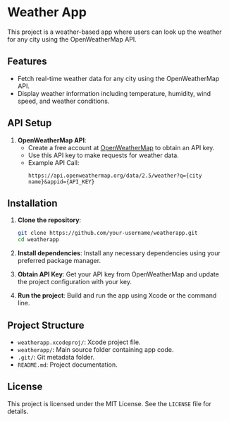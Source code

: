 # Weather App

This project is a weather-based app where users can look up the weather for any city using the OpenWeatherMap API.

## Features

- Fetch real-time weather data for any city using the OpenWeatherMap API.
- Display weather information including temperature, humidity, wind speed, and weather conditions.

## API Setup

1. **OpenWeatherMap API**:
   - Create a free account at [OpenWeatherMap](https://openweathermap.org/) to obtain an API key.
   - Use this API key to make requests for weather data.
   - Example API Call:
     ```
     https://api.openweathermap.org/data/2.5/weather?q={city name}&appid={API_KEY}
     ```

## Installation

1. **Clone the repository**:
   ```bash
   git clone https://github.com/your-username/weatherapp.git
   cd weatherapp
   ```

2. **Install dependencies**:
   Install any necessary dependencies using your preferred package manager.

3. **Obtain API Key**:
   Get your API key from OpenWeatherMap and update the project configuration with your key.

4. **Run the project**:
   Build and run the app using Xcode or the command line.

## Project Structure

- `weatherapp.xcodeproj/`: Xcode project file.
- `weatherapp/`: Main source folder containing app code.
- `.git/`: Git metadata folder.
- `README.md`: Project documentation.

## License

This project is licensed under the MIT License. See the `LICENSE` file for details.